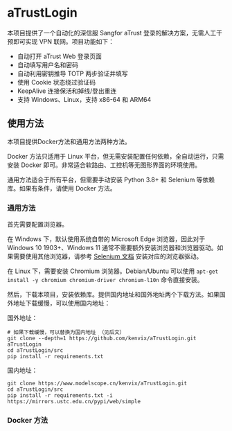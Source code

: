 # aTrustLogin

本项目提供了一个自动化的深信服 Sangfor aTrust 登录的解决方案，无需人工干预即可实现 VPN 联网。项目功能如下：

- 自动打开 aTrust Web 登录页面
- 自动填写用户名和密码
- 自动利用密钥推导 TOTP 两步验证并填写
- 使用 Cookie 状态绕过验证码
- KeepAlive 连接保活和掉线/登出重连
- 支持 Windows、Linux，支持 x86-64 和 ARM64

## 使用方法
本项目提供Docker方法和通用方法两种方法。

Docker 方法只适用于 Linux 平台，但无需安装配置任何依赖，全自动运行，只需安装 Docker 即可。非常适合软路由、工控机等无图形界面的环境使用。

通用方法适合于所有平台，但需要手动安装 Python 3.8+ 和 Selenium 等依赖库。如果有条件，请使用 Docker 方法。

### 通用方法

首先需要配置浏览器。

在 Windows 下，默认使用系统自带的 Microsoft Edge 浏览器，因此对于 Windows 10 1903+、Windows 11 通常不需要额外安装浏览器和浏览器驱动。如果需要使用其他浏览器，请参考 [Selenium 文档](https://www.selenium.dev/documentation/en/webdriver/driver_requirements/) 安装对应的浏览器驱动。

在 Linux 下，需要安装 Chromium 浏览器。Debian/Ubuntu 可以使用 `apt-get install -y chromium chromium-driver chromium-l10n` 命令直接安装。

然后，下载本项目，安装依赖库。提供国内地址和国外地址两个下载方法。如果国外地址下载缓慢，可以使用国内地址：

国外地址：

```shell
# 如果下载缓慢，可以替换为国内地址 （见后文）
git clone --depth=1 https://github.com/kenvix/aTrustLogin.git aTrustLogin
cd aTrustLogin/src
pip install -r requirements.txt
```

国内地址：

```shell
git clone https://www.modelscope.cn/kenvix/aTrustLogin.git
cd aTrustLogin/src
pip install -r requirements.txt -i https://mirrors.ustc.edu.cn/pypi/web/simple
```

### Docker 方法
